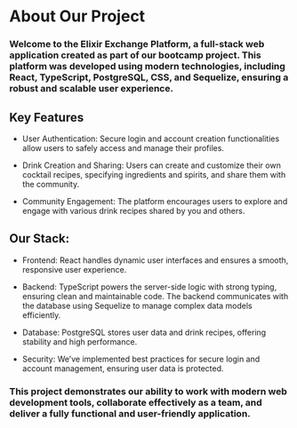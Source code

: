 # About Our Project

### Welcome to the Elixir Exchange Platform, a full-stack web application created as part of our bootcamp project. This platform was developed using modern technologies, including React, TypeScript, PostgreSQL, CSS, and Sequelize, ensuring a robust and scalable user experience.

## **Key Features**

- User Authentication: Secure login and account creation functionalities allow users to safely access and manage their profiles.

- Drink Creation and Sharing: Users can create and customize their own cocktail recipes, specifying ingredients and spirits, and share them with the community.

- Community Engagement: The platform encourages users to explore and engage with various drink recipes shared by you and others.

## Our Stack:

- Frontend: React handles dynamic user interfaces and ensures a smooth, responsive user experience.

- Backend: TypeScript powers the server-side logic with strong typing, ensuring clean and maintainable code. The backend communicates with the database using Sequelize to manage complex data models efficiently.

- Database: PostgreSQL stores user data and drink recipes, offering stability and high performance.

- Security: We’ve implemented best practices for secure login and account management, ensuring user data is protected.

### This project demonstrates our ability to work with modern web development tools, collaborate effectively as a team, and deliver a fully functional and user-friendly application.